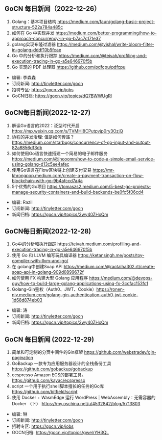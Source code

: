 ## GoCN 每日新闻（2022-12-26）

1. Golang：基本项目结构 https://medium.com/faun/golang-basic-project-structure-522a784a485c
2. 如何在 Go 中实现并发 https://medium.com/better-programming/how-to-approach-concurrency-in-go-b7ac7c171e37
3. golang实现布隆过滤器 https://medium.com/@vishal/write-bloom-filter-in-golang-dddf10b5fcae
4. Go 中的分析和执行跟踪 https://medium.com/@teivah/profiling-and-execution-tracing-in-go-a5e646970f5b
5. Go 实现的 PDF 处理器 https://github.com/pdfcpu/pdfcpu

* 编辑: 李森森
* 订阅新闻: http://tinyletter.com/gocn
* 招聘专区: https://gocn.vip/jobs
* GoCN归档: https://gocn.vip/topics/dQ7BWWUgRl

## GoCN每日新闻(2022-12-27)

1. 解读Go语言的2022：泛型时代开启 https://mp.weixin.qq.com/s/TVMHl8CPutpvjp0ry3OzjQ
2. 协程的并发治理: 值是如何传递？ https://medium.com/starbugs/concurrency-of-go-input-and-output-82a8856df3db
3. 如何使用Go语言快速搭建一个简易的电子邮件服务 https://medium.com/@jhooomn/how-to-code-a-simple-email-service-using-golang-d13c5ee4afec
4. 使用Go语言在Flow区块链上创建支付交易 https://mr-khrongpop.medium.com/create-a-payment-transaction-on-flow-blockchain-with-go-9b4afccd7a4a
5. 5个优秀的Go项目 https://tomaszs2.medium.com/5-best-go-projects-manage-security-containers-and-build-backends-be0fc5f06cd4

* 编辑: Razil
* 订阅新闻: http://tinyletter.com/gocn
* 新闻归档: https://gocn.vip/topics/3wy40ZHxQm


## GoCN每日新闻(2022-12-28)

1. Go中的分析和执行跟踪 https://teivah.medium.com/profiling-and-execution-tracing-in-go-a5e646970f5b
2. 使用 Go 和 LLVM 编写玩具编译器 https://ketansingh.me/posts/toy-compiler-with-llvm-and-go/  
3. 在 golang中创建Soap API https://medium.com/@raotalha302.rt/create-soap-api-in-golang-909d0899672f  
4. 如何使用 FX 构建大型 Golang 应用程序 https://medium.com/@devops-guy/how-to-build-large-golang-applications-using-fx-3ccfac153fc1  
5. Golang-Gin鉴权（Auth0、JWT、Cookie）https://ronen-niv.medium.com/golang-gin-authentication-auth0-jwt-cookie-1d68d874eb03

* 编辑: 涛
* 订阅新闻: http://tinyletter.com/gocn
* 新闻归档: https://gocn.vip/topics/3wy40ZHxQm

## GoCN 每日新闻 (2022-12-29)

1. 简单和可定制的分页中间件的Gin框架 https://github.com/webstradev/gin-pagination
2. GoBackup 一款专为应用服务器设计的全栈备份工具 https://github.com/gobackup/gobackup
3. ecspresso Amazon ECS的部署工具。https://github.com/kayac/ecspresso
4. script 一个用于执行shell脚本擅长的任务的Go库 https://github.com/bitfield/script
5. 使用 Docker + WasmEdge 运行 WordPress | WebAssembly：无需容器的 Docker （下） https://my.oschina.net/u/4532842/blog/5713803

- 编辑: 琳 
- 订阅新闻: http://tinyletter.com/gocn
- 招聘专区: https://gocn.vip/jobs
- GOCN归档: https://gocn.vip/topics/gwelrYH3QL



